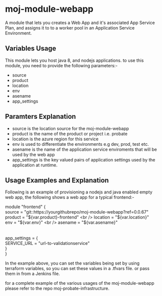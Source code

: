 # moj-module-webapp
A module that lets you creates a Web App and it's associated App Service Plan, and assigns it to to a worker pool in an Application Service Environment.

## Variables Usage
This module lets you host java 8, and nodejs applications. to use this module, you need to provide the following parameters:-

-	source
-	product
-	location
- 	env
- 	asename
-	app_settings

## Paramters Explanation

-	source is the location source for the moj-module-webapp
- 	product is the name of the product or project i.e. probate
-	location is the azure region for this service
-	env is used to differentiate the environments e.g dev, prod, test etc.
-	asename is the name of the application service enviroments that will be used by the web app
-	app_settings is the key valued pairs of application settings used by the application at runtime.

## Usage Examples and Explanation

Following is an example of provisioning a nodejs and java enabled empty web app, the following shows a web app for a typical frontend:-

module "frontend" { <br />
  source   = "git::https://yourgithubrepo/moj-module-webapp?ref=0.0.67" <br />
  product  = "${var.product}-frontend" <br />
  location = "${var.location}" <br />
  env      = "${var.env}" <br />
  asename  = "${var.asename}"<br />
  <br /><br />
  app_settings = { <br />
    SERVICE_URL  = "url-to-validationservice" <br />
  } <br />
} <br />

In the example above, you can set the variables being set by using terraform variables, so you can set these values in a .tfvars file.
or pass them in from a Jenkins file.

for a complete example of the various usages of the moj-module-webapp please refer to the repo moj-probate-infrastructure.



